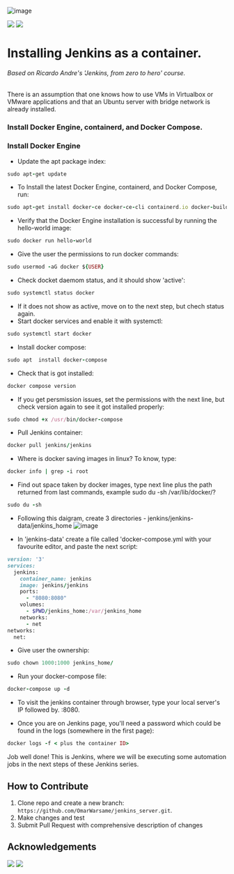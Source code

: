![image](https://user-images.githubusercontent.com/99705293/231359477-cfdfcd3b-b7bc-4bc5-8341-463e1923fcda.png)


[![](https://img.shields.io/badge/LinkedIn-blue?style=for-the-badge)](https://www.linkedin.com/in/owarsame?lipi=urn%3Ali%3Apage%3Ad_flagship3_profile_view_base_contact_details%3BSOodhTsXT4CPjEe8q6c1Aw%3D%3D)
[![](https://img.shields.io/badge/github-darkgrey?style=for-the-badge)](https://github.com/OmarWarsame)
<!---[![](https://img.shields.io/badge/book-blueviolet?style=for-the-badge)](https://hamzamohdzubair.github.io/redant/)--->
<!---[![](https://img.shields.io/badge/API-yellow?style=for-the-badge)](https://docs.rs/crate/redant/latest)--->
<!---[![](https://img.shields.io/badge/Crates.io-orange?style=for-the-badge)](https://crates.io/crates/redant)--->
# Installing Jenkins as a container.
###### Based on Ricardo Andre's 'Jenkins, from zero to hero' course.

There is an assumption that one knows how to use VMs in Virtualbox or VMware applications and that an Ubuntu server with bridge network is already installed.
### Install Docker Engine, containerd, and Docker Compose.

### Install Docker Engine
- Update the apt package index:
``` ruby
sudo apt-get update
```
- To Install the latest Docker Engine, containerd, and Docker Compose, run:

``` ruby
sudo apt-get install docker-ce docker-ce-cli containerd.io docker-buildx-plugin docker-compose-plugin
```
- Verify that the Docker Engine installation is successful by running the hello-world image:
``` ruby
sudo docker run hello-world
```
- Give the user the permissions to run docker commands:
``` ruby
sudo usermod -aG docker ${USER}
```
- Check docket daemom status, and it should show 'active':
``` ruby 
sudo systemctl status docker
```
- If it does not show as active, move on to the next step, but chech status again.
- Start docker services and enable it with systemctl:
``` ruby
sudo systemctl start docker
```
- Install docker compose:
``` ruby
sudo apt  install docker-compose
```
- Check that is got installed:
``` ruby
docker compose version
```
- If you get persmission issues, set the permissions with the next line, but check version again to see it got installed properly:
``` ruby
sudo chmod +x /usr/bin/docker-compose
```
- Pull Jenkins container:
``` ruby
docker pull jenkins/jenkins
```
- Where is docker saving images in linux? To know, type:
``` ruby
docker info | grep -i root
```
- Find out space taken by docker images, type next line plus the path returned from last commands, example sudo du -sh /var/lib/docker/?
``` ruby
sudo du -sh
```
- Following this daigram, create 3 directories - jenkins/jenkins-data/jenkins_home
![image](https://user-images.githubusercontent.com/99705293/231308698-2530d913-963e-4c27-862a-ce0b1b78dc66.png)

- In 'jenkins-data' create a file called 'docker-compose.yml with your favourite editor, and paste the next script:
``` ruby
version: '3' 
services: 
  jenkins:
    container_name: jenkins 
    image: jenkins/jenkins 
    ports:
      - "8080:8080" 
    volumes:
      - $PWD/jenkins_home:/var/jenkins_home 
    networks:
      - net
networks:
  net:
```
- Give user the ownership:
``` ruby
sudo chown 1000:1000 jenkins_home/
```
- Run your docker-compose file:
``` ruby
docker-compose up -d
```
- To visit the jenkins container through browser, type your local server's IP followed by. :8080.

- Once you are on Jenkins page, you'll need a password which could be found in the logs (somewhere in the first page):
``` ruby
docker logs -f < plus the container ID>
```

Job well done!
This is Jenkins, where we will be executing some automation jobs in the next steps of these Jenkins series.


**How to Contribute**
---

1. Clone repo and create a new branch: `https://github.com/OmarWarsame/jenkins_server.git`.
2. Make changes and test
3. Submit Pull Request with comprehensive description of changes

**Acknowledgements**
---

[![](https://img.shields.io/badge/LinkedIn-blue?style=for-the-badge)](https://www.linkedin.com/in/owarsame?lipi=urn%3Ali%3Apage%3Ad_flagship3_profile_view_base_contact_details%3BSOodhTsXT4CPjEe8q6c1Aw%3D%3D)
[![](https://img.shields.io/badge/github-darkgrey?style=for-the-badge)](https://github.com/OmarWarsame)
<!---[![](https://img.shields.io/badge/book-blueviolet?style=for-the-badge)](https://hamzamohdzubair.github.io/redant/)--->
<!---[![](https://img.shields.io/badge/API-yellow?style=for-the-badge)](https://docs.rs/crate/redant/latest)--->
<!---[![](https://img.shields.io/badge/Crates.io-orange?style=for-the-badge)](https://crates.io/crates/redant)--->





